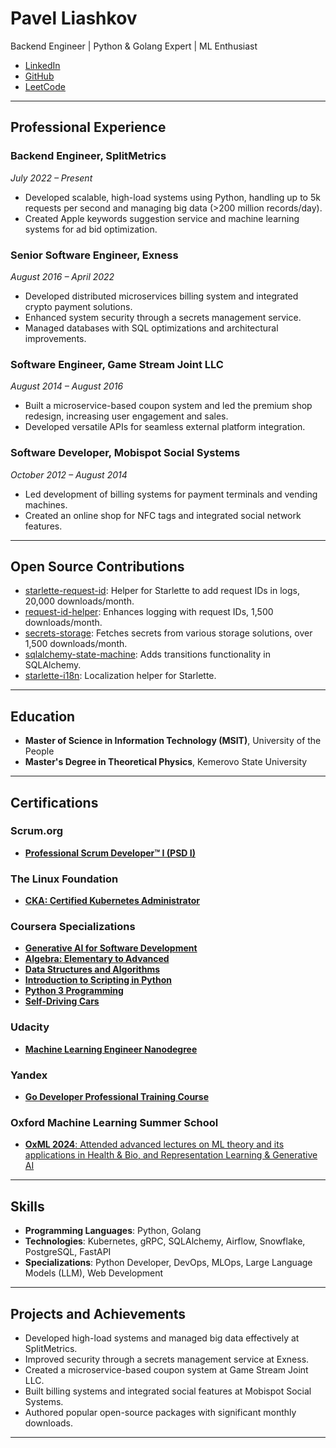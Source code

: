 # Pavel Liashkov

Backend Engineer | Python & Golang Expert | ML Enthusiast

- [LinkedIn](https://www.linkedin.com/in/liashkov/)
- [GitHub](https://github.com/bigbag)
- [LeetCode](https://leetcode.com/u/bigbag/)

---

## Professional Experience

### Backend Engineer, SplitMetrics
*July 2022 – Present*

- Developed scalable, high-load systems using Python, handling up to 5k requests per second and managing big data (>200 million records/day).
- Created Apple keywords suggestion service and machine learning systems for ad bid optimization.

### Senior Software Engineer, Exness
*August 2016 – April 2022*

- Developed distributed microservices billing system and integrated crypto payment solutions.
- Enhanced system security through a secrets management service.
- Managed databases with SQL optimizations and architectural improvements.

### Software Engineer, Game Stream Joint LLC
*August 2014 – August 2016*

- Built a microservice-based coupon system and led the premium shop redesign, increasing user engagement and sales.
- Developed versatile APIs for seamless external platform integration.

### Software Developer, Mobispot Social Systems
*October 2012 – August 2014*

- Led development of billing systems for payment terminals and vending machines.
- Created an online shop for NFC tags and integrated social network features.

---

## Open Source Contributions

- [starlette-request-id](https://github.com/bigbag/starlette-request-id): Helper for Starlette to add request IDs in logs, 20,000 downloads/month.
- [request-id-helper](https://github.com/bigbag/request-id-helper): Enhances logging with request IDs, 1,500 downloads/month.
- [secrets-storage](https://github.com/bigbag/secrets-storage): Fetches secrets from various storage solutions, over 1,500 downloads/month.
- [sqlalchemy-state-machine](https://github.com/bigbag/sqlalchemy-state-machine): Adds transitions functionality in SQLAlchemy.
- [starlette-i18n](https://github.com/bigbag/starlette-i18n): Localization helper for Starlette.

---

## Education

- **Master of Science in Information Technology (MSIT)**, University of the People
- **Master's Degree in Theoretical Physics**, Kemerovo State University

---

## Certifications

### Scrum.org
- [**Professional Scrum Developer™ I (PSD I)**](https://www.credly.com/badges/f3c7117f-ac89-4160-919f-995082f365f5)

### The Linux Foundation
- [**CKA: Certified Kubernetes Administrator**](https://www.credly.com/badges/24122208-e39b-4052-80fd-19f49ed1176b/public_url)

### Coursera Specializations
- [**Generative AI for Software Development**](https://www.coursera.org/account/accomplishments/professional-cert/BSV952W3S4QC)
- [**Algebra: Elementary to Advanced**](https://coursera.org/verify/specialization/QDWV3BG7QAWM)
- [**Data Structures and Algorithms**](https://coursera.org/verify/specialization/8NKLJFF5QKZW)
- [**Introduction to Scripting in Python**](https://coursera.org/verify/specialization/SGW7JYL2UK8B)
- [**Python 3 Programming**](https://coursera.org/verify/specialization/59EV37F9US56)
- [**Self-Driving Cars** ](https://coursera.org/verify/specialization/EDTCKBT5H78J)

### Udacity
- [**Machine Learning Engineer Nanodegree**](https://github.com/bigbag/bigbag.github.io/blob/main/certifications/udacity_ml.pdf)

### Yandex
- [**Go Developer Professional Training Course** ](https://github.com/bigbag/bigbag.github.io/blob/main/certifications/yandex_golang.pdf)

### Oxford Machine Learning Summer School
- [**OxML 2024**: Attended advanced lectures on ML theory and its applications in Health & Bio, and Representation Learning & Generative AI](https://github.com/bigbag/bigbag.github.io/blob/main/certifications/oxml_2024.pdf)

---

## Skills

- **Programming Languages**: Python, Golang
- **Technologies**: Kubernetes, gRPC, SQLAlchemy, Airflow, Snowflake, PostgreSQL, FastAPI
- **Specializations**: Python Developer, DevOps, MLOps, Large Language Models (LLM), Web Development

---

## Projects and Achievements

- Developed high-load systems and managed big data effectively at SplitMetrics.
- Improved security through a secrets management service at Exness.
- Created a microservice-based coupon system at Game Stream Joint LLC.
- Built billing systems and integrated social features at Mobispot Social Systems.
- Authored popular open-source packages with significant monthly downloads.

---

<!-- ## Contact

For more information or collaboration opportunities, feel free to connect via:

- **LinkedIn**: [Pavel Liashkov](https://www.linkedin.com/in/liashkov/)
- **GitHub**: [bigbag](https://github.com/bigbag) -->